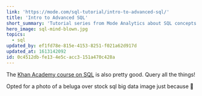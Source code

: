 ```yaml
---
link: 'https://mode.com/sql-tutorial/intro-to-advanced-sql/'
title: 'Intro to Advanced SQL'
short_summary: 'Tutorial series from Mode Analytics about SQL concepts from basic to advanced'
hero_image: sql-mind-blown.jpg
topics:
  - sql
updated_by: ef1fd78e-815e-4153-8251-f021a62d917d
updated_at: 1613142092
id: 0c4512db-fe13-4e5c-acc3-151a470c428a
---
```

The [Khan Academy course on SQL](https://www.khanacademy.org/computing/computer-programming/sql) is also pretty good. Query all the things!

Opted for a photo of a beluga over stock sql big data image just because 🤷